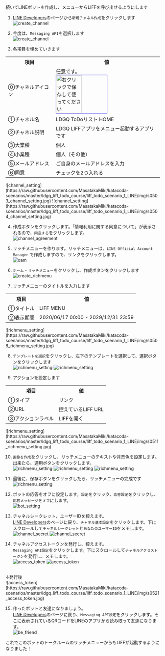 続いてLINEボットを作成し、メニューからLIFFを呼び出せるようにします

1. <a href="https://developers.line.biz/console/" target="_blank">LINE Developers</a>のページから`新規チャネル作成`をクリックします<br>
![create_channel](https://raw.githubusercontent.com/MasatakaMiki/katacoda-scenarios/master/ldgq_liff_todo_course/liff_todo_scenario_1_LINE/img/s0501_create_channel.jpg)

2. 今度は、`Messaging API`を選択します<br>
![create_channel](https://raw.githubusercontent.com/MasatakaMiki/katacoda-scenarios/master/ldgq_liff_todo_course/liff_todo_scenario_1_LINE/img/s0502_create_channel.jpg)

3. 各項目を埋めていきます<br>
<table><tr><th>項目</th><th>値</th></tr>
<tr><td>⓪チャネルアイコン</td><td>任意です。<br><img src="https://p62.f2.n0.cdn.getcloudapp.com/items/NQugZ40Q/todo.png?v=345132b267befc85123043a5ebbfdff8" style="height:50%;width:50%;border: 1px solid #0000ff;" alt="右クリックで保存して使ってください" /></td></tr>
<tr><td>①チャネル名</td><td>LDGQ ToDoリスト HOME</td></tr>
<tr><td>②チャネル説明</td><td>LDGQ LIFFアプリをメニュー起動するアプリです</td></tr>
<tr><td>③大業種</td><td>個人</td></tr>
<tr><td>④小業種</td><td>個人（その他）</td></tr>
<tr><td>⑤メールアドレス</td><td>ご自身のメールアドレスを入力</td></tr>
<tr><td>⑥同意</td><td>チェックを2つ入れる</td></tr>
</table>
![channel_setting](https://raw.githubusercontent.com/MasatakaMiki/katacoda-scenarios/master/ldgq_liff_todo_course/liff_todo_scenario_1_LINE/img/s0503_channel_setting.jpg)
![channel_setting](https://raw.githubusercontent.com/MasatakaMiki/katacoda-scenarios/master/ldgq_liff_todo_course/liff_todo_scenario_1_LINE/img/s0504_channel_setting.jpg)

4. 作成ボタンをクリックします。「情報利用に関する同意について」が表示されるので、`同意する`をクリックします。<br>
![channel_agreement](https://raw.githubusercontent.com/MasatakaMiki/katacoda-scenarios/master/ldgq_liff_todo_course/liff_todo_scenario_1_LINE/img/s0505_channel_agreement.jpg)

5. リッチメニューを作ります。リッチメニューは、`LINE Official Account Manager` で作成しますので、リンクをクリックします。<br>
![oam](https://raw.githubusercontent.com/MasatakaMiki/katacoda-scenarios/master/ldgq_liff_todo_course/liff_todo_scenario_1_LINE/img/s0506_oam.jpg)

6. `ホーム` - `リッチメニュー`をクリックし、作成ボタンをクリックします<br>
![create_richmenu](https://raw.githubusercontent.com/MasatakaMiki/katacoda-scenarios/master/ldgq_liff_todo_course/liff_todo_scenario_1_LINE/img/s0507_create_richmenu.jpg)

7. リッチメニューのタイトルを入力します<br>
<table><tr><th>項目</th><th>値</th></tr>
<tr><td>①タイトル</td><td>LIFF MENU</td></tr>
<tr><td>②表示期間</td><td>2020/06/17 00:00 - 2029/12/31 23:59</td></tr>
</table>
![richmenu_setting](https://raw.githubusercontent.com/MasatakaMiki/katacoda-scenarios/master/ldgq_liff_todo_course/liff_todo_scenario_1_LINE/img/s0508_richmenu_setting.jpg)

8. `テンプレートを選択`をクリックし、左下のテンプレートを選択して、選択ボタンをクリックします<br>
![richmenu_setting](https://raw.githubusercontent.com/MasatakaMiki/katacoda-scenarios/master/ldgq_liff_todo_course/liff_todo_scenario_1_LINE/img/s0509_richmenu_setting.jpg)
![richmenu_setting](https://raw.githubusercontent.com/MasatakaMiki/katacoda-scenarios/master/ldgq_liff_todo_course/liff_todo_scenario_1_LINE/img/s0510_richmenu_setting.jpg)

9. アクションを設定します<br>
<table><tr><th>項目</th><th>値</th></tr>
<tr><td>①タイプ</td><td>リンク</td></tr>
<tr><td>②URL</td><td>控えているLIFF URL</td></tr>
<tr><td>③アクションラベル</td><td>LIFFを開く</td></tr>
</table>
![richmenu_setting](https://raw.githubusercontent.com/MasatakaMiki/katacoda-scenarios/master/ldgq_liff_todo_course/liff_todo_scenario_1_LINE/img/s0511_richmenu_setting.jpg)

10. `画像を作成`をクリックし、リッチメニューのテキストや背景色を設定します。出来たら、適用ボタンをクリックします。<br>
![richmenu_setting](https://raw.githubusercontent.com/MasatakaMiki/katacoda-scenarios/master/ldgq_liff_todo_course/liff_todo_scenario_1_LINE/img/s0512_richmenu_setting.jpg)
![richmenu_setting](https://raw.githubusercontent.com/MasatakaMiki/katacoda-scenarios/master/ldgq_liff_todo_course/liff_todo_scenario_1_LINE/img/s0513_richmenu_setting.jpg)
![richmenu_setting](https://raw.githubusercontent.com/MasatakaMiki/katacoda-scenarios/master/ldgq_liff_todo_course/liff_todo_scenario_1_LINE/img/s0514_richmenu_setting.jpg)

11. 最後に、保存ボタンをクリックしたら、リッチメニューの完成です<br>
![richmenu_setting](https://raw.githubusercontent.com/MasatakaMiki/katacoda-scenarios/master/ldgq_liff_todo_course/liff_todo_scenario_1_LINE/img/s0515_richmenu_setting.jpg)

12. ボットの応答をオフに設定します。`設定`をクリック、`応答設定`をクリックし、`応答メッセージ`を`オフ`にします。<br>
![bot_setting](https://raw.githubusercontent.com/MasatakaMiki/katacoda-scenarios/master/ldgq_liff_todo_course/liff_todo_scenario_1_LINE/img/s0516_bot_setting.jpg)

13. チャネルシークレット、ユーザーIDを控えます。<br>
<a href="https://developers.line.biz/console/" target="_blank">LINE Developers</a>のページに戻り、`チャネル基本設定`をクリックします。下にスクロールして`チャネルシークレット`と`あなたのユーザーID`をメモします。<br>
![channel_secret](https://raw.githubusercontent.com/MasatakaMiki/katacoda-scenarios/master/ldgq_liff_todo_course/liff_todo_scenario_1_LINE/img/s0517_channel_secret.jpg)
![channel_secret](https://raw.githubusercontent.com/MasatakaMiki/katacoda-scenarios/master/ldgq_liff_todo_course/liff_todo_scenario_1_LINE/img/s0518_channel_secret.jpg)

14. チャネルアクセストークンを発行し、控えます。<br>
`Messaging API設定`をクリックします。下にスクロールして`チャネルアクセストークン`を発行し、メモします。<br>
![access_token](https://raw.githubusercontent.com/MasatakaMiki/katacoda-scenarios/master/ldgq_liff_todo_course/liff_todo_scenario_1_LINE/img/s0519_access_token.jpg)
![access_token](https://raw.githubusercontent.com/MasatakaMiki/katacoda-scenarios/master/ldgq_liff_todo_course/liff_todo_scenario_1_LINE/img/s0520_access_token.jpg)
<br>
↓発行後
<br>
![access_token](https://raw.githubusercontent.com/MasatakaMiki/katacoda-scenarios/master/ldgq_liff_todo_course/liff_todo_scenario_1_LINE/img/s0521_access_token.jpg)

15. 作ったボットと友達になりましょう。<br>
<a href="https://developers.line.biz/console/" target="_blank">LINE Developers</a>のページに戻り、`Messaging API設定`をクリックします。そこに表示されているQRコードをLINEのアプリから読み取って友達になります。<br>
![be_friend](https://raw.githubusercontent.com/MasatakaMiki/katacoda-scenarios/master/ldgq_liff_todo_course/liff_todo_scenario_1_LINE/img/s0522_be_friend.jpg)

これでこのボットのトークルームのリッチメニューからもLIFFが起動するようになりました！
